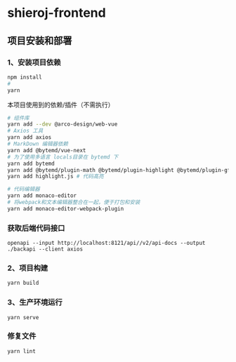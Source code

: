 # shieroj-frontend

## 项目安装和部署
### 1、安装项目依赖
```bash
npm install
# 
yarn 
```
本项目使用到的依赖/插件（不需执行）
```bash
# 组件库
yarn add --dev @arco-design/web-vue 
# Axios 工具
yarn add axios
# MarkDown 编辑器依赖
yarn add @bytemd/vue-next
# 为了使用多语言 locals目录在 bytemd 下
yarn add bytemd  
yarn add @bytemd/plugin-math @bytemd/plugin-highlight @bytemd/plugin-gfm 
yarn add highlight.js # 代码高亮

# 代码编辑器
yarn add monaco-editor
# 将webpack和文本编辑器整合在一起，便于打包和安装
yarn add monaco-editor-webpack-plugin 
```

### 获取后端代码接口
```
openapi --input http://localhost:8121/api//v2/api-docs --output ./backapi --client axios
```

### 2、项目构建
```bash
yarn build
```

### 3、生产环境运行
```
yarn serve
```

### 修复文件
```
yarn lint
```